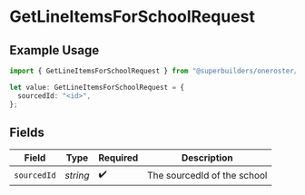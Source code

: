 # GetLineItemsForSchoolRequest

## Example Usage

```typescript
import { GetLineItemsForSchoolRequest } from "@superbuilders/oneroster/models/operations";

let value: GetLineItemsForSchoolRequest = {
  sourcedId: "<id>",
};
```

## Fields

| Field                       | Type                        | Required                    | Description                 |
| --------------------------- | --------------------------- | --------------------------- | --------------------------- |
| `sourcedId`                 | *string*                    | :heavy_check_mark:          | The sourcedId of the school |
